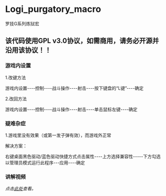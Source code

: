 # Logi_purgatory_macro
罗技G系列炼狱宏

## 该代码使用GPL v3.0协议，如需商用，请务必开源并沿用该协议！！

### 游戏内设置

1.改键方法

游戏内设置----控制----战斗操作----射击----按下键盘的“L键”----确定

2.改回方法

游戏内设置----控制----战斗操作----射击----单击鼠标左键----确定
### 疑难杂症

1.游戏里没有效果（或第一发子弹有效），而游戏外正常
   
解决方案： 

右键桌面黑色驱动/蓝色驱动快捷方式点击属性----上方选择兼容性-----下方勾选以管理员模式运行此程序---应用----确定
### 讲解视频
*点击[此处](https://v.douyin.com/iJYYJwkK/)查看。*
